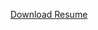 [Download Resume](https://github.com/joaoulian/resume/blob/b63069bbc6aec4ca32537f899afcc03b795571b6/main.pdf)
